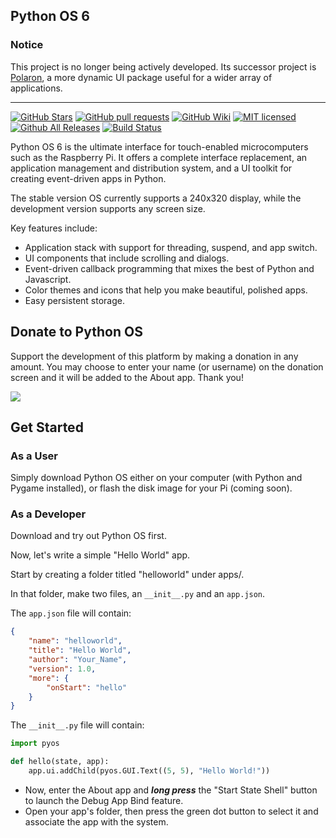 Python OS 6 
---

### Notice
This project is no longer being actively developed. Its successor project is [Polaron](https://github.com/furmada/Polaron), a more dynamic UI package useful for a wider array of applications.

---

[![GitHub Stars](https://img.shields.io/github/stars/furmada/pythonos.svg)](https://github.com/furmada/pythonos/stargazers)
[![GitHub pull requests](https://img.shields.io/github/issues/furmada/pythonos.svg)](https://github.com/furmada/PythonOS/issues)
[![GitHub Wiki](https://img.shields.io/badge/project-wiki-ff69b4.svg)](https://github.com/furmada/pythonos/wiki/Home)
[![MIT licensed](https://img.shields.io/badge/license-MIT-blue.svg)](https://raw.githubusercontent.com/furmada/PythonOS/master/LICENSE)
[![Github All Releases](https://img.shields.io/github/downloads/furmada/pythonos/total.svg?maxAge=2592000)](https://github.com/furmada/PythonOS/releases)
[![Build Status](https://travis-ci.org/furmada/PythonOS.svg?branch=master)](https://travis-ci.org/furmada/PythonOS)


Python OS 6 is the ultimate interface for touch-enabled microcomputers such as the Raspberry Pi. It offers a complete interface replacement, an application management and distribution system, and a UI toolkit for creating event-driven apps in Python.

The stable version OS currently supports a 240x320 display, while the development version supports any screen size.

Key features include:
* Application stack with support for threading, suspend, and app switch.
* UI components that include scrolling and dialogs.
* Event-driven callback programming that mixes the best of Python and Javascript.
* Color themes and icons that help you make beautiful, polished apps.
* Easy persistent storage.

## Donate to Python OS
Support the development of this platform by making a donation in any amount. You may choose to enter your name (or username) on the donation screen and it will be added to the About app. Thank you!

[![](https://www.paypalobjects.com/en_US/i/btn/btn_donateCC_LG.gif)](https://www.paypal.com/cgi-bin/webscr?cmd=_s-xclick&hosted_button_id=D3S2P7GMS8MZJ)

## Get Started
### As a User

Simply download Python OS either on your computer (with Python and Pygame installed), or flash the disk image for your Pi (coming soon).

### As a Developer

Download and try out Python OS first.

Now, let's write a simple "Hello World" app.

Start by creating a folder titled "helloworld" under apps/.

In that folder, make two files, an `__init__.py` and an `app.json`.

The `app.json` file will contain:
```json
{
	"name": "helloworld",
	"title": "Hello World",
	"author": "Your_Name",
	"version": 1.0,
	"more": {
		"onStart": "hello"
	}
}
```

The `__init__.py` file will contain:
```python
import pyos

def hello(state, app):
	app.ui.addChild(pyos.GUI.Text((5, 5), "Hello World!"))
```

- Now, enter the About app and ***long press*** the "Start State Shell" button to launch the Debug App Bind feature.
- Open your app's folder, then press the green dot button to select it and associate the app with the system. 
